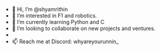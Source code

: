 - 👋 Hi, I’m @shyamrithin
- 👀 I’m interested in F1 and robotics.
- 🌱 I’m currently learning Python and C
- 💞️ I’m looking to collaborate on new projects and ventures.
- 
- 📫 Reach me at Discord: whyareyourunnin_


